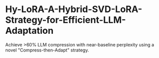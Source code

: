 # Hy-LoRA-A-Hybrid-SVD-LoRA-Strategy-for-Efficient-LLM-Adaptation
Achieve >60% LLM compression with near-baseline perplexity using a novel "Compress-then-Adapt" strategy.
